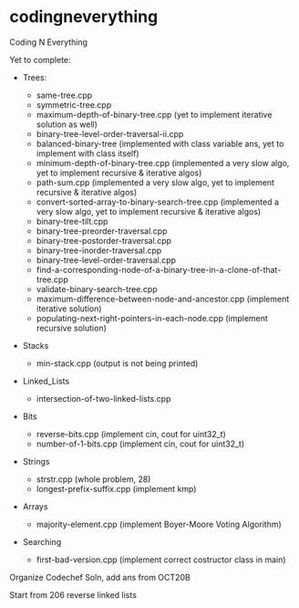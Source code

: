 # codingneverything
Coding N Everything

Yet to complete:  

* Trees:    
    * same-tree.cpp
    * symmetric-tree.cpp
    * maximum-depth-of-binary-tree.cpp (yet to implement iterative solution as well)
    * binary-tree-level-order-traversal-ii.cpp
    * balanced-binary-tree (implemented with class variable ans, yet to implement with class itself)
    * minimum-depth-of-binary-tree.cpp (implemented a very slow algo, yet to implement recursive & iterative algos)
    * path-sum.cpp (implemented a very slow algo, yet to implement recursive & iterative algos)
    * convert-sorted-array-to-binary-search-tree.cpp (implemented a very slow algo, yet to implement recursive & iterative algos)
    * binary-tree-tilt.cpp
    * binary-tree-preorder-traversal.cpp
    * binary-tree-postorder-traversal.cpp
    * binary-tree-inorder-traversal.cpp
    * binary-tree-level-order-traversal.cpp
    * find-a-corresponding-node-of-a-binary-tree-in-a-clone-of-that-tree.cpp 
    * validate-binary-search-tree.cpp
    * maximum-difference-between-node-and-ancestor.cpp (implement iterative solution)
    * populating-next-right-pointers-in-each-node.cpp (implement recursive solution)    

* Stacks
   * min-stack.cpp (output is not being printed)

* Linked_Lists
   * intersection-of-two-linked-lists.cpp

* Bits
   * reverse-bits.cpp      (implement cin, cout for uint32_t)
   * number-of-1-bits.cpp   (implement cin, cout for uint32_t)

* Strings
   * strstr.cpp (whole problem, 28)
   * longest-prefix-suffix.cpp (implement kmp)

* Arrays
   * majority-element.cpp (implement Boyer-Moore Voting Algorithm)

* Searching
   * first-bad-version.cpp (implement correct costructor class in main)


Organize Codechef Soln, add ans from OCT20B

Start from 206 reverse linked lists